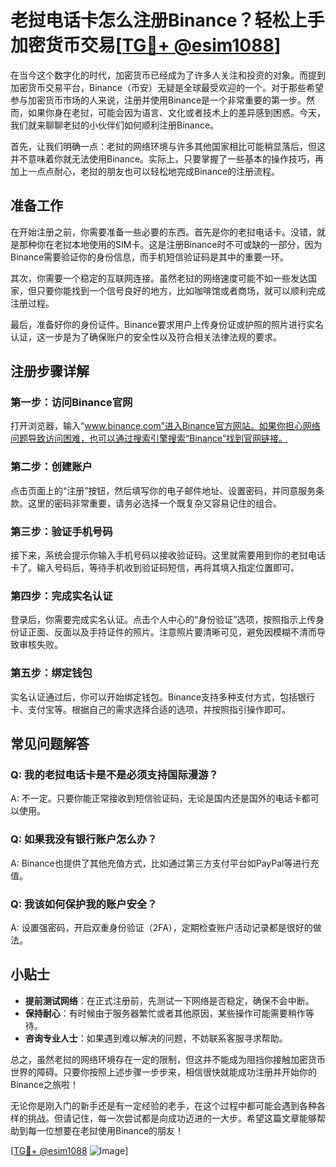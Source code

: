 # 老挝电话卡怎么注册Binance？轻松上手加密货币交易[[TG💪+ @esim1088](https://t.me/s/esim1088)]

在当今这个数字化的时代，加密货币已经成为了许多人关注和投资的对象。而提到加密货币交易平台，Binance（币安）无疑是全球最受欢迎的一个。对于那些希望参与加密货币市场的人来说，注册并使用Binance是一个非常重要的第一步。然而，如果你身在老挝，可能会因为语言、文化或者技术上的差异感到困惑。今天，我们就来聊聊老挝的小伙伴们如何顺利注册Binance。

首先，让我们明确一点：老挝的网络环境与许多其他国家相比可能稍显落后，但这并不意味着你就无法使用Binance。实际上，只要掌握了一些基本的操作技巧，再加上一点点耐心，老挝的朋友也可以轻松地完成Binance的注册流程。

## 准备工作

在开始注册之前，你需要准备一些必要的东西。首先是你的老挝电话卡。没错，就是那种你在老挝本地使用的SIM卡。这是注册Binance时不可或缺的一部分，因为Binance需要验证你的身份信息，而手机短信验证码是其中的重要一环。

其次，你需要一个稳定的互联网连接。虽然老挝的网络速度可能不如一些发达国家，但只要你能找到一个信号良好的地方，比如咖啡馆或者商场，就可以顺利完成注册过程。

最后，准备好你的身份证件。Binance要求用户上传身份证或护照的照片进行实名认证，这一步是为了确保账户的安全性以及符合相关法律法规的要求。

## 注册步骤详解

### 第一步：访问Binance官网

打开浏览器，输入“www.binance.com”进入Binance官方网站。如果你担心网络问题导致访问困难，也可以通过搜索引擎搜索“Binance”找到官网链接。

### 第二步：创建账户

点击页面上的“注册”按钮，然后填写你的电子邮件地址、设置密码，并同意服务条款。这里的密码非常重要，请务必选择一个既复杂又容易记住的组合。

### 第三步：验证手机号码

接下来，系统会提示你输入手机号码以接收验证码。这里就需要用到你的老挝电话卡了。输入号码后，等待手机收到验证码短信，再将其填入指定位置即可。

### 第四步：完成实名认证

登录后，你需要完成实名认证。点击个人中心的“身份验证”选项，按照指示上传身份证正面、反面以及手持证件的照片。注意照片要清晰可见，避免因模糊不清而导致审核失败。

### 第五步：绑定钱包

实名认证通过后，你可以开始绑定钱包。Binance支持多种支付方式，包括银行卡、支付宝等。根据自己的需求选择合适的选项，并按照指引操作即可。

## 常见问题解答

### Q: 我的老挝电话卡是不是必须支持国际漫游？
A: 不一定。只要你能正常接收到短信验证码，无论是国内还是国外的电话卡都可以使用。

### Q: 如果我没有银行账户怎么办？
A: Binance也提供了其他充值方式，比如通过第三方支付平台如PayPal等进行充值。

### Q: 我该如何保护我的账户安全？
A: 设置强密码，开启双重身份验证（2FA），定期检查账户活动记录都是很好的做法。

## 小贴士

- **提前测试网络**：在正式注册前，先测试一下网络是否稳定，确保不会中断。
- **保持耐心**：有时候由于服务器繁忙或者其他原因，某些操作可能需要稍作等待。
- **咨询专业人士**：如果遇到难以解决的问题，不妨联系客服寻求帮助。

总之，虽然老挝的网络环境存在一定的限制，但这并不能成为阻挡你接触加密货币世界的障碍。只要你按照上述步骤一步步来，相信很快就能成功注册并开始你的Binance之旅啦！

无论你是刚入门的新手还是有一定经验的老手，在这个过程中都可能会遇到各种各样的挑战。但请记住，每一次尝试都是向成功迈进的一大步。希望这篇文章能够帮助到每一位想要在老挝使用Binance的朋友！

[[TG💪+ @esim1088](https://t.me/s/esim1088) ![Image](https://i.postimg.cc/4NQfJmqS/Snipaste-2025-05-13-00-14-12.png)]